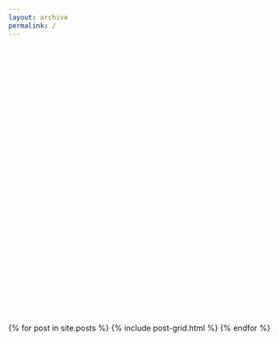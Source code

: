 ```yaml
---
layout: archive
permalink: /
---
```


<div class="page-lead" style="background-image:url(https://raw.githubusercontent.com/sdtkcr/sdtkcr.github.io/master/images/res1.jpeg); background-position: center top;
    background-repeat: no-repeat;
    background-attachment: fixed;
    text-align: center;
    color: #fff;
		height: 500px;">
	<!-- <div class="wrap page-lead-content">
		<h1>Skinny Bones</h1>
		<h2>Jump start your Jekyll site with something thin and light.</h2>
	</div>
	-->
</div><!-- /.page-lead -->

<div class="tiles">
{% for post in site.posts %}
	{% include post-grid.html %}
{% endfor %}
</div><!-- /.tiles -->
